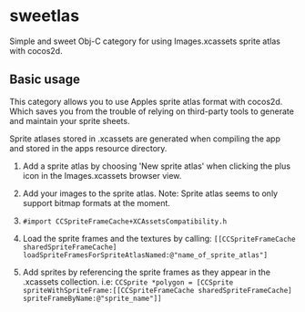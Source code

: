 # sweetlas
Simple and sweet Obj-C category for using Images.xcassets sprite atlas with cocos2d.

## Basic usage

This category allows you to use Apples sprite atlas format with cocos2d.
Which saves you from the trouble of relying on third-party tools to generate and maintain your sprite sheets.

Sprite atlases stored in .xcassets are generated when compiling the app and stored in the apps resource directory.

1. Add a sprite atlas by choosing 'New sprite atlas' when clicking the plus icon in the Images.xcassets browser view.

2. Add your images to the sprite atlas. Note: Sprite atlas seems to only support bitmap formats at the moment.

3. `#import CCSpriteFrameCache+XCAssetsCompatibility.h`

3. Load the sprite frames and the textures by calling: `[[CCSpriteFrameCache sharedSpriteFrameCache] loadSpriteFramesForSpriteAtlasNamed:@"name_of_sprite_atlas"]`

4. Add sprites by referencing the sprite frames as they appear in the .xcassets collection.
i.e: `CCSprite *polygon = [CCSprite spriteWithSpriteFrame:[[CCSpriteFrameCache sharedSpriteFrameCache] spriteFrameByName:@"sprite_name"]]`

